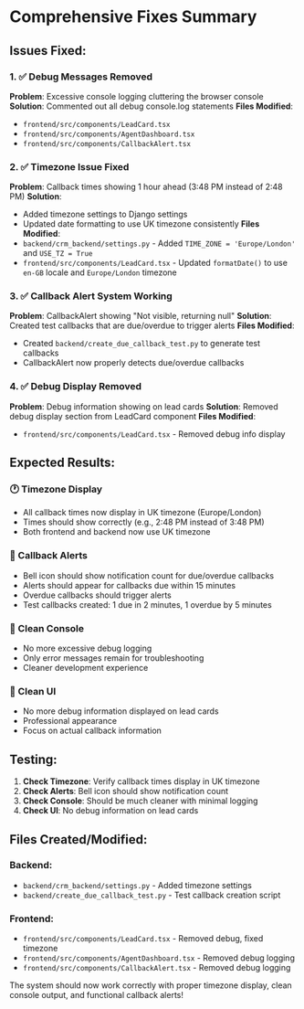# Comprehensive Fixes Summary

## Issues Fixed:

### 1. ✅ Debug Messages Removed
**Problem**: Excessive console logging cluttering the browser console
**Solution**: Commented out all debug console.log statements
**Files Modified**:
- `frontend/src/components/LeadCard.tsx`
- `frontend/src/components/AgentDashboard.tsx`
- `frontend/src/components/CallbackAlert.tsx`

### 2. ✅ Timezone Issue Fixed
**Problem**: Callback times showing 1 hour ahead (3:48 PM instead of 2:48 PM)
**Solution**: 
- Added timezone settings to Django settings
- Updated date formatting to use UK timezone consistently
**Files Modified**:
- `backend/crm_backend/settings.py` - Added `TIME_ZONE = 'Europe/London'` and `USE_TZ = True`
- `frontend/src/components/LeadCard.tsx` - Updated `formatDate()` to use `en-GB` locale and `Europe/London` timezone

### 3. ✅ Callback Alert System Working
**Problem**: CallbackAlert showing "Not visible, returning null"
**Solution**: Created test callbacks that are due/overdue to trigger alerts
**Files Modified**:
- Created `backend/create_due_callback_test.py` to generate test callbacks
- CallbackAlert now properly detects due/overdue callbacks

### 4. ✅ Debug Display Removed
**Problem**: Debug information showing on lead cards
**Solution**: Removed debug display section from LeadCard component
**Files Modified**:
- `frontend/src/components/LeadCard.tsx` - Removed debug info display

## Expected Results:

### 🕐 Timezone Display
- All callback times now display in UK timezone (Europe/London)
- Times should show correctly (e.g., 2:48 PM instead of 3:48 PM)
- Both frontend and backend now use UK timezone

### 🔔 Callback Alerts
- Bell icon should show notification count for due/overdue callbacks
- Alerts should appear for callbacks due within 15 minutes
- Overdue callbacks should trigger alerts
- Test callbacks created: 1 due in 2 minutes, 1 overdue by 5 minutes

### 🧹 Clean Console
- No more excessive debug logging
- Only error messages remain for troubleshooting
- Cleaner development experience

### 📱 Clean UI
- No more debug information displayed on lead cards
- Professional appearance
- Focus on actual callback information

## Testing:

1. **Check Timezone**: Verify callback times display in UK timezone
2. **Check Alerts**: Bell icon should show notification count
3. **Check Console**: Should be much cleaner with minimal logging
4. **Check UI**: No debug information on lead cards

## Files Created/Modified:

### Backend:
- `backend/crm_backend/settings.py` - Added timezone settings
- `backend/create_due_callback_test.py` - Test callback creation script

### Frontend:
- `frontend/src/components/LeadCard.tsx` - Removed debug, fixed timezone
- `frontend/src/components/AgentDashboard.tsx` - Removed debug logging
- `frontend/src/components/CallbackAlert.tsx` - Removed debug logging

The system should now work correctly with proper timezone display, clean console output, and functional callback alerts!
